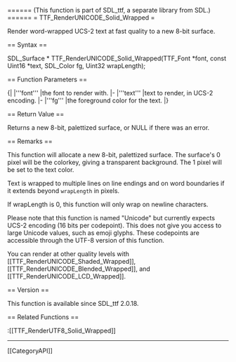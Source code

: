 ====== (This function is part of SDL_ttf, a separate library from SDL.) ======
= TTF_RenderUNICODE_Solid_Wrapped =

Render word-wrapped UCS-2 text at fast quality to a new 8-bit surface.

== Syntax ==

<syntaxhighlight lang='c'>
SDL_Surface * TTF_RenderUNICODE_Solid_Wrapped(TTF_Font *font,
                const Uint16 *text, SDL_Color fg, Uint32 wrapLength);
</syntaxhighlight>

== Function Parameters ==

{|
|'''font'''
|the font to render with.
|-
|'''text'''
|text to render, in UCS-2 encoding.
|-
|'''fg'''
|the foreground color for the text.
|}

== Return Value ==

Returns a new 8-bit, palettized surface, or NULL if there was an error.

== Remarks ==

This function will allocate a new 8-bit, palettized surface. The surface's
0 pixel will be the colorkey, giving a transparent background. The 1 pixel
will be set to the text color.

Text is wrapped to multiple lines on line endings and on word boundaries if
it extends beyond <code>wrapLength</code> in pixels.

If wrapLength is 0, this function will only wrap on newline characters.

Please note that this function is named "Unicode" but currently expects
UCS-2 encoding (16 bits per codepoint). This does not give you access to
large Unicode values, such as emoji glyphs. These codepoints are accessible
through the UTF-8 version of this function.

You can render at other quality levels with
[[TTF_RenderUNICODE_Shaded_Wrapped]],
[[TTF_RenderUNICODE_Blended_Wrapped]], and
[[TTF_RenderUNICODE_LCD_Wrapped]].

== Version ==

This function is available since SDL_ttf 2.0.18.

== Related Functions ==

:[[TTF_RenderUTF8_Solid_Wrapped]]

----
[[CategoryAPI]]


